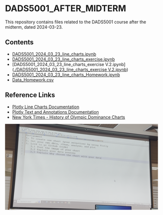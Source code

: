 # DADS5001_AFTER_MIDTERM

This repository contains files related to the DADS5001 course after the midterm, dated 2024-03-23.

## Contents

-  [DADS5001_2024_03_23_line_charts.ipynb](./DADS5001_2024_03_23_line_charts.ipynb) 
-  [DADS5001_2024_03_23_line_charts_exercise.ipynb](./DADS5001_2024_03_23_line_charts_exercise.ipynb)
-  [DADS5001_2024_03_23_line_charts_exercise V.2.ipynb]([./DADS5001_2024_03_23_line_charts_exercise V.2.ipynb](https://github.com/NattachaiJairak/DADS5001_AFTER_MIDTERM/blob/main/DADS5001_2024-03-23/DADS5001_2024_03_23_line_charts_exercise%20V.2.ipynb)) 
-  [DADS5001_2024_03_23_line_charts_Homework.ipynb](./DADS5001_2024_03_23_line_charts_Homework.ipynb) 
-  [Data_Homework.csv](./Data_Homework.csv)   

## Reference Links

- [Plotly Line Charts Documentation](https://plotly.com/python/line-charts/)
- [Plotly Text and Annotations Documentation](https://plotly.com/python/text-and-annotations/)
- [New York Times - History of Olympic Dominance Charts](https://www.nytimes.com/interactive/2016/08/08/sports/olympics/history-olympic-dominance-charts.html)

![Image Description](https://github.com/NattachaiJairak/DADS5001_AFTER_MIDTERM/raw/main/DADS5001_2024-03-23/2024-04-14%2022_44_04-DADS5001_AfterMidterm_Class2_2024-03-23.MOV.png)

